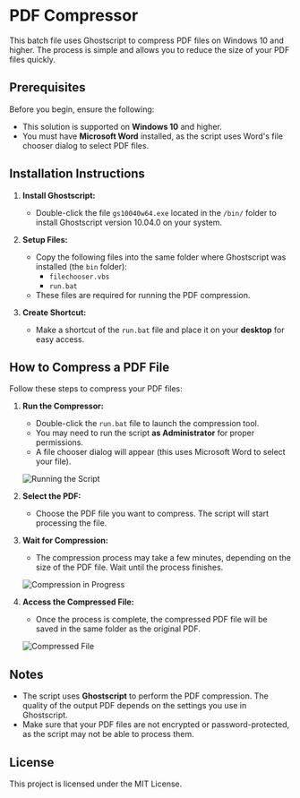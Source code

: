 # PDF Compressor

This batch file uses Ghostscript to compress PDF files on Windows 10 and higher. The process is simple and allows you to reduce the size of your PDF files quickly.

## Prerequisites

Before you begin, ensure the following:

- This solution is supported on **Windows 10** and higher.
- You must have **Microsoft Word** installed, as the script uses Word's file chooser dialog to select PDF files.

## Installation Instructions

1. **Install Ghostscript:**
   - Double-click the file `gs10040w64.exe` located in the `/bin/` folder to install Ghostscript version 10.04.0 on your system.

2. **Setup Files:**
   - Copy the following files into the same folder where Ghostscript was installed (the `bin` folder):
     - `filechooser.vbs`
     - `run.bat`
   - These files are required for running the PDF compression.

3. **Create Shortcut:**
   - Make a shortcut of the `run.bat` file and place it on your **desktop** for easy access.

## How to Compress a PDF File

Follow these steps to compress your PDF files:

1. **Run the Compressor:**
   - Double-click the `run.bat` file to launch the compression tool.
   - You may need to run the script **as Administrator** for proper permissions.
   - A file chooser dialog will appear (this uses Microsoft Word to select your file).

   ![Running the Script](https://github.com/glorynguyen/pdf-compressor/assets/9473156/e830210b-e8a3-4203-99fe-474a12d9f175)

2. **Select the PDF:**
   - Choose the PDF file you want to compress. The script will start processing the file.

3. **Wait for Compression:**
   - The compression process may take a few minutes, depending on the size of the PDF file. Wait until the process finishes.
   
   ![Compression in Progress](https://github.com/glorynguyen/pdf-compressor/assets/9473156/547ba6ea-9448-42e9-b58e-7a471861acc3)

4. **Access the Compressed File:**
   - Once the process is complete, the compressed PDF file will be saved in the same folder as the original PDF.
   
   ![Compressed File](https://github.com/glorynguyen/pdf-compressor/assets/9473156/a3710d09-3cc6-472e-9ee4-a24049128a8d)

## Notes

- The script uses **Ghostscript** to perform the PDF compression. The quality of the output PDF depends on the settings you use in Ghostscript.
- Make sure that your PDF files are not encrypted or password-protected, as the script may not be able to process them.

## License

This project is licensed under the MIT License.
